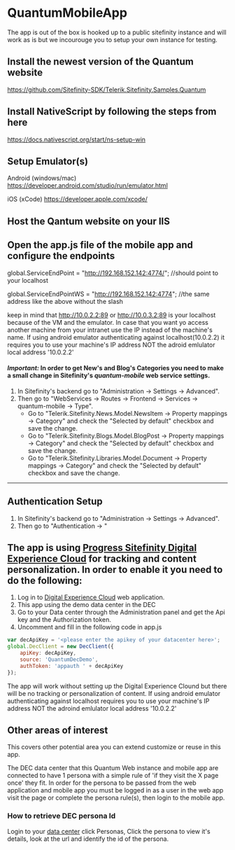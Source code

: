 # QuantumMobileApp
The app is out of the box is hooked up to a public sitefinity instance and will work as is but we incourouge you to setup your own instance for testing.

## Install the newest version of the Quantum website
https://github.com/Sitefinity-SDK/Telerik.Sitefinity.Samples.Quantum

## Install NativeScript by following the steps from here 
https://docs.nativescript.org/start/ns-setup-win

## Setup Emulator(s)
Android (windows/mac) https://developer.android.com/studio/run/emulator.html

iOS (xCode) https://developer.apple.com/xcode/

## Host the Qantum website on your IIS

## Open the app.js file of the mobile app and configure the endpoints
global.ServiceEndPoint = "http://192.168.152.142:4774/"; //should point to your localhost 

global.ServiceEndPointWS = "http://192.168.152.142:4774"; //the same address like the above without the slash

keep in mind that http://10.0.2.2:89 or http://10.0.3.2:89 is your localhost because of the VM and the emulator.
In case that you want yo access another machine from your intranet use the IP instead of the machine's name.
If using android emulator authenticating against localhost(10.0.2.2) it requires you to use your machine's IP address NOT the adroid emlulator local address '10.0.2.2'

#### *Important:* In order to get New's and Blog's Categories you need to make a small change in Sitefinity's ***quantum-mobile*** web service settings.
1. In Sitefinity's backend go to "Administration -> Settings -> Advanced".
1. Then go to "WebServices -> Routes -> Frontend -> Services -> quantum-mobile -> Type".
   * Go to "Telerik.Sitefinity.News.Model.NewsItem -> Property mappings -> Category" and check the "Selected by default" checkbox and save the change.
   * Go to "Telerik.Sitefinity.Blogs.Model.BlogPost -> Property mappings -> Category" and check the "Selected by default" checkbox and save the change.
   * Go to "Telerik.Sitefinity.Libraries.Model.Document -> Property mappings -> Category" and check the "Selected by default" checkbox and save the change.
---

## Authentication Setup
1. In Sitefinity's backend go to "Administration -> Settings -> Advanced".
1. Then go to "Authentication -> "

## The app is using [Progress Sitefinity Digital Experience Cloud](https://docs.sitefinity.com/dec) for tracking and content personalization. In order to enable it you need to do the following:

1. Log in to [Digital Experience Cloud](https://dec.sitefinity.com/) web application.
1. This app using the demo data center in the DEC
1. Go to your Data center through the Administration panel and get the Api key and the Authorization token.
1. Uncomment and fill in the following code in app.js
```js
var decApiKey = '<please enter the apikey of your datacenter here>';
global.DecClient = new DecClient({
    apiKey: decApiKey,
    source: 'QuantumDecDemo',
    authToken: 'appauth ' + decApiKey
});
```
The app will work without setting up the Digital Experience Clound but there will be no tracking or personalization of content.
If using android emulator authenticating against localhost requires you to use your machine's IP address NOT the adroind emlulator local address '10.0.2.2'

## Other areas of interest
This covers other potential area you can extend customize or reuse in this app.

The DEC data center that this Quantum Web instance and mobile app are connected to have 1 persona with a simple rule of 'if they visit the X page once' they fit.  In order for the persona to be passed from the web application and mobile app you must be logged in as a user in the web app visit the page or complete the persona rule(s), then login to the mobile app.

### How to retrieve DEC persona Id
Login to your [data center](http://dec.sitefinity.com) click Personas, Click the persona to view it's details, look at the url and identify the id of the persona.
